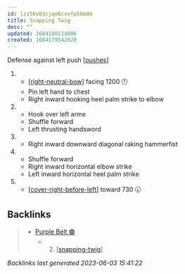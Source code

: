 ```yaml
---
id: lzz56v83cjqe6cxefp56mdm
title: Snapping Twig
desc: ""
updated: 1684180114006
created: 1684179542620
---
```


Defense against left push
[[pushes]]

1. - [[right-neutral-bow]] facing 1200 🕛
   - Pin left hand to chest
   - Right inward hooking heel palm strike to elbow
2. - Hook over left arme
   - Shuffle forward
   - Left thrusting handsword
3. - Right inward downward diagonal raking hammerfist
4. - Shuffle forward
   - Right inward horizontal elbow strike
   - Left inward horizontal heel palm strike
5. - [[cover-right-before-left]] toward 730 🕢

## Backlinks

> - [Purple Belt 🟣](..\belts\3-purple.md)
>   - 2. [[snapping-twig]]

_Backlinks last generated 2023-06-03 15:41:22_

[//begin]: # "Autogenerated link references for markdown compatibility"
[pushes]: ../web-of-knowledge/pushes "Web of Knowledge: Pushes ✋"
[right-neutral-bow]: ../single-techniques/right-neutral-bow "Right Neutral Bow"
[cover-right-before-left]: ../single-techniques/cover-right-before-left "Cover Right before Left"
[snapping-twig]: snapping-twig "Snapping Twig"
[//end]: # "Autogenerated link references"